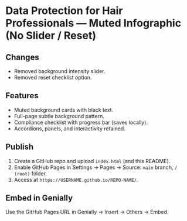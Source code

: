 # Data Protection for Hair Professionals — Muted Infographic (No Slider / Reset)

## Changes
- Removed background intensity slider.
- Removed reset checklist option.

## Features
- Muted background cards with black text.
- Full-page subtle background pattern.
- Compliance checklist with progress bar (saves locally).
- Accordions, panels, and interactivity retained.

## Publish
1. Create a GitHub repo and upload `index.html` (and this README).
2. Enable GitHub Pages in Settings → Pages → Source: `main` branch, `/ (root)` folder.
3. Access at `https://USERNAME.github.io/REPO-NAME/`.

## Embed in Genially
Use the GitHub Pages URL in Genially → Insert → Others → Embed.
